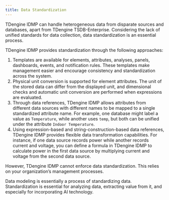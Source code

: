 ```yaml
---
title: Data Standardization
---
```


TDengine IDMP can handle heterogeneous data from disparate sources and databases, apart from TDengine TSDB-Enterprise. Considering the lack of unified standards for data collection, data standardization is an essential process.

TDengine IDMP provides standardization through the following approaches:

1. Templates are available for elements, attributes, analyses, panels, dashboards, events, and notification rules. These templates make management easier and encourage consistency and standardization across the system.
2. Physical unit conversion is supported for element attributes. The unit of the stored data can differ from the displayed unit, and dimensional checks and automatic unit conversion are performed when expressions are evaluated.
3. Through data references, TDengine IDMP allows attributes from different data sources with different names to be mapped to a single standardized attribute name. For example, one database might label a value as `Temperature`, while another uses `temp`, but both can be unified under the attribute `Indoor Temperature`.
4. Using expression-based and string-construction-based data references, TDengine IDMP provides flexible data transformation capabilities. For instance, if one data source records power while another records current and voltage, you can define a formula in TDengine IDMP to calculate power in the first data source by multiplying current and voltage from the second data source.

However, TDengine IDMP cannot enforce data standardization. This relies on your organization’s management processes.

Data modeling is essentially a process of standardizing data. Standardization is essential for analyzing data, extracting value from it, and especially for incorporating AI technology.
